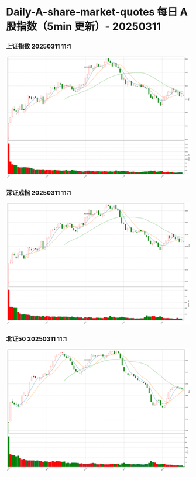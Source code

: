 
# Daily-A-share-market-quotes 每日 A 股指数（5min 更新）- 20250311

### 上证指数 20250311 11:1
![](./fig/2025/3/20250311-sh000001.png)

### 深证成指 20250311 11:1
![](./fig/2025/3/20250311-sz399001.png)

### 北证50 20250311 11:1
![](./fig/2025/3/20250311-bj899050.png)
